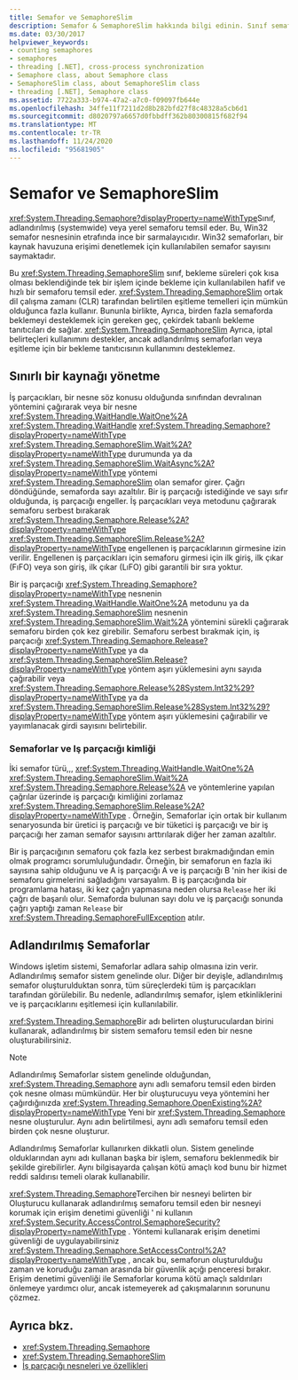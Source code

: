 ```yaml
---
title: Semafor ve SemaphoreSlim
description: Semafor & SemaphoreSlim hakkında bilgi edinin. Sınıf semaforu, Win32 semafor nesnesinin etrafında ince bir sarmalayıcıdır. SemaphoreSlim sınıfı hızlı bir hafif semaforun.
ms.date: 03/30/2017
helpviewer_keywords:
- counting semaphores
- semaphores
- threading [.NET], cross-process synchronization
- Semaphore class, about Semaphore class
- SemaphoreSlim class, about SemaphoreSlim class
- threading [.NET], Semaphore class
ms.assetid: 7722a333-b974-47a2-a7c0-f09097fb644e
ms.openlocfilehash: 34ffe11f7211d2d8b282bfd27f8c48328a5cb6d1
ms.sourcegitcommit: d8020797a6657d0fbbdff362b80300815f682f94
ms.translationtype: MT
ms.contentlocale: tr-TR
ms.lasthandoff: 11/24/2020
ms.locfileid: "95681905"
---
```

# <a name="semaphore-and-semaphoreslim"></a>Semafor ve SemaphoreSlim

<xref:System.Threading.Semaphore?displayProperty=nameWithType>Sınıf, adlandırılmış (systemwide) veya yerel semaforu temsil eder. Bu, Win32 semafor nesnesinin etrafında ince bir sarmalayıcıdır. Win32 semaforları, bir kaynak havuzuna erişimi denetlemek için kullanılabilen semafor sayısını saymaktadır.  
  
 Bu <xref:System.Threading.SemaphoreSlim> sınıf, bekleme süreleri çok kısa olması beklendiğinde tek bir işlem içinde bekleme için kullanılabilen hafif ve hızlı bir semaforu temsil eder. <xref:System.Threading.SemaphoreSlim> ortak dil çalışma zamanı (CLR) tarafından belirtilen eşitleme temelleri için mümkün olduğunca fazla kullanır. Bununla birlikte, Ayrıca, birden fazla semaforda beklemeyi desteklemek için gereken geç, çekirdek tabanlı bekleme tanıtıcıları de sağlar. <xref:System.Threading.SemaphoreSlim> Ayrıca, iptal belirteçleri kullanımını destekler, ancak adlandırılmış semaforları veya eşitleme için bir bekleme tanıtıcısının kullanımını desteklemez.  
  
## <a name="managing-a-limited-resource"></a>Sınırlı bir kaynağı yönetme  

 İş parçacıkları, bir nesne söz konusu olduğunda sınıfından devralınan yöntemini çağırarak veya bir nesne <xref:System.Threading.WaitHandle.WaitOne%2A> <xref:System.Threading.WaitHandle> <xref:System.Threading.Semaphore?displayProperty=nameWithType> <xref:System.Threading.SemaphoreSlim.Wait%2A?displayProperty=nameWithType> durumunda ya da <xref:System.Threading.SemaphoreSlim.WaitAsync%2A?displayProperty=nameWithType> yöntemi <xref:System.Threading.SemaphoreSlim> olan semafor girer. Çağrı döndüğünde, semaforda sayı azaltılır. Bir iş parçacığı istediğinde ve sayı sıfır olduğunda, iş parçacığı engeller. İş parçacıkları veya metodunu çağırarak semaforu serbest bırakarak <xref:System.Threading.Semaphore.Release%2A?displayProperty=nameWithType> <xref:System.Threading.SemaphoreSlim.Release%2A?displayProperty=nameWithType> engellenen iş parçacıklarının girmesine izin verilir. Engellenen iş parçacıkları için semaforu girmesi için ilk giriş, ilk çıkar (FıFO) veya son giriş, ilk çıkar (LıFO) gibi garantili bir sıra yoktur.  
  
 Bir iş parçacığı <xref:System.Threading.Semaphore?displayProperty=nameWithType> nesnenin <xref:System.Threading.WaitHandle.WaitOne%2A> metodunu ya da  <xref:System.Threading.SemaphoreSlim> nesnenin <xref:System.Threading.SemaphoreSlim.Wait%2A> yöntemini sürekli çağırarak semaforu birden çok kez girebilir. Semaforu serbest bırakmak için, iş parçacığı <xref:System.Threading.Semaphore.Release?displayProperty=nameWithType> ya da <xref:System.Threading.SemaphoreSlim.Release?displayProperty=nameWithType> yöntem aşırı yüklemesini aynı sayıda çağırabilir veya <xref:System.Threading.Semaphore.Release%28System.Int32%29?displayProperty=nameWithType> ya da <xref:System.Threading.SemaphoreSlim.Release%28System.Int32%29?displayProperty=nameWithType> yöntem aşırı yüklemesini çağırabilir ve yayımlanacak girdi sayısını belirtebilir.  
  
### <a name="semaphores-and-thread-identity"></a>Semaforlar ve Iş parçacığı kimliği  

 İki semafor türü,,, <xref:System.Threading.WaitHandle.WaitOne%2A> <xref:System.Threading.SemaphoreSlim.Wait%2A> <xref:System.Threading.Semaphore.Release%2A> ve yöntemlerine yapılan çağrılar üzerinde iş parçacığı kimliğini zorlamaz <xref:System.Threading.SemaphoreSlim.Release%2A?displayProperty=nameWithType> . Örneğin, Semaforlar için ortak bir kullanım senaryosunda bir üretici iş parçacığı ve bir tüketici iş parçacığı ve bir iş parçacığı her zaman semafor sayısını arttırılarak diğer her zaman azaltılır.  
  
 Bir iş parçacığının semaforu çok fazla kez serbest bırakmadığından emin olmak programcı sorumluluğundadır. Örneğin, bir semaforun en fazla iki sayısına sahip olduğunu ve A iş parçacığı A ve iş parçacığı B 'nin her ikisi de semaforu girmelerini sağladığını varsayalım. B iş parçacığında bir programlama hatası, iki kez çağrı yapmasına neden olursa  `Release` her iki çağrı de başarılı olur. Semaforda bulunan sayı dolu ve iş parçacığı sonunda çağrı yaptığı zaman `Release` bir <xref:System.Threading.SemaphoreFullException> atılır.  
  
## <a name="named-semaphores"></a>Adlandırılmış Semaforlar  

 Windows işletim sistemi, Semaforlar adlara sahip olmasına izin verir. Adlandırılmış semafor sistem genelinde olur. Diğer bir deyişle, adlandırılmış semafor oluşturulduktan sonra, tüm süreçlerdeki tüm iş parçacıkları tarafından görülebilir. Bu nedenle, adlandırılmış semafor, işlem etkinliklerini ve iş parçacıklarını eşitlemesi için kullanılabilir.  
  
 <xref:System.Threading.Semaphore>Bir adı belirten oluşturuculardan birini kullanarak, adlandırılmış bir sistem semaforu temsil eden bir nesne oluşturabilirsiniz.  
  
> [!NOTE]
> Adlandırılmış Semaforlar sistem genelinde olduğundan, <xref:System.Threading.Semaphore> aynı adlı semaforu temsil eden birden çok nesne olması mümkündür. Her bir oluşturucuyu veya yöntemini her çağırdığınızda <xref:System.Threading.Semaphore.OpenExisting%2A?displayProperty=nameWithType> Yeni bir <xref:System.Threading.Semaphore> nesne oluşturulur. Aynı adın belirtilmesi, aynı adlı semaforu temsil eden birden çok nesne oluşturur.  
  
 Adlandırılmış Semaforlar kullanırken dikkatli olun. Sistem genelinde olduklarından aynı adı kullanan başka bir işlem, semaforu beklenmedik bir şekilde girebilirler. Aynı bilgisayarda çalışan kötü amaçlı kod bunu bir hizmet reddi saldırısı temeli olarak kullanabilir.  
  
 <xref:System.Threading.Semaphore>Tercihen bir nesneyi belirten bir Oluşturucu kullanarak adlandırılmış semaforu temsil eden bir nesneyi korumak için erişim denetimi güvenliği ' ni kullanın <xref:System.Security.AccessControl.SemaphoreSecurity?displayProperty=nameWithType> . Yöntemi kullanarak erişim denetimi güvenliği de uygulayabilirsiniz <xref:System.Threading.Semaphore.SetAccessControl%2A?displayProperty=nameWithType> , ancak bu, semaforun oluşturulduğu zaman ve koruduğu zaman arasında bir güvenlik açığı penceresi bırakır. Erişim denetimi güvenliği ile Semaforlar koruma kötü amaçlı saldırıları önlemeye yardımcı olur, ancak istemeyerek ad çakışmalarının sorununu çözmez.  
  
## <a name="see-also"></a>Ayrıca bkz.

- <xref:System.Threading.Semaphore>
- <xref:System.Threading.SemaphoreSlim>
- [İş parçacığı nesneleri ve özellikleri](threading-objects-and-features.md)
